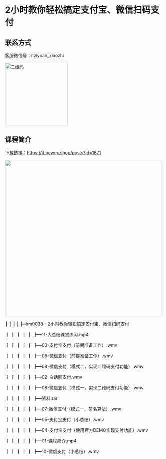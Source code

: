 # 2小时教你轻松搞定支付宝、微信扫码支付

## 联系方式

客服微信号：itziyuan_xiaozhi

<img src="https://ziyuanyun.oss-cn-guangzhou.aliyuncs.com/common/20240614073449/666b82192834a.jpg" width="200" height="200" alt="二维码">

## 课程简介

下载链接：https://it.bcwex.shop/posts?id=1871

<img src="https://ziyuanyun.oss-cn-guangzhou.aliyuncs.com/yun/20240515183553/66449009696f2.jpg" width="500" alt="">

  ┃ ┃ ┃ ┃ ┣━hm0038 &#8211; 2小时教你轻松搞定支付宝、微信扫码支付

 ┃ ┃ ┃ ┃ ┃ ┣━11-大总结课堂练习.mp4

 ┃ ┃ ┃ ┃ ┃ ┣━03-支付宝支付（前期准备工作）.wmv

 ┃ ┃ ┃ ┃ ┃ ┣━06-微信支付（前提准备工作）.wmv

 ┃ ┃ ┃ ┃ ┃ ┣━09-微信支付（模式二，实现二维码支付功能）.wmv

 ┃ ┃ ┃ ┃ ┃ ┣━02-白话聊支付.wmv

 ┃ ┃ ┃ ┃ ┃ ┣━08-微信支付（模式一，实现二维码支付功能）.wmv

 ┃ ┃ ┃ ┃ ┃ ┣━资料.rar

 ┃ ┃ ┃ ┃ ┃ ┣━07-微信支付（模式一，签名算法）.wmv

 ┃ ┃ ┃ ┃ ┃ ┣━05-支付宝支付（小总结）.wmv

 ┃ ┃ ┃ ┃ ┃ ┣━04-支付宝支付（使用官方DEMO实现支付功能）.wmv

 ┃ ┃ ┃ ┃ ┃ ┣━01-课程简介.mp4

 ┃ ┃ ┃ ┃ ┃ ┣━10-微信支付（小总结）.wmv

  